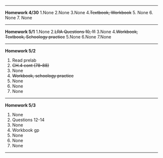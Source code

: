 ***
**Homework 4/30**
1.None
2.None
3.None
4.~~Textbook, Workbook~~
5. None
6. None
7. None
***
**Homework 5/1**
1.None
2.~~LRA Questions 10, 11~~
3.None
4.~~Workbook, Textbook, Schoology practice~~
5.None
6.None
7.None
***
**Homework 5/2**
1. Read prelab
2. ~~CH.4 cont (78-88)~~
3. None
4. ~~Workbook, schoology practice~~
5. None
6. None
7. None
***
**Homework 5/3**
1. None
2. Questions 12-14
3. None
4. Workbook gp
5. None
6. None
7. None
***

